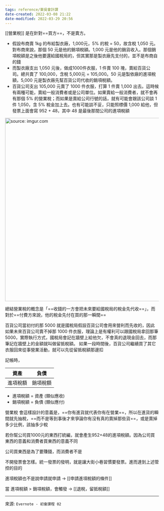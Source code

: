 ```yaml
---
tags: reference/東吳會計課
date-created: 2022-03-08 21:22
date-modified: 2022-03-29 20:56
---
```


[[營業稅]] 是在針對==買方==，不是賣方。

* 假設布商賣 1kg 的布給製衣廠，1,000元，5%  的稅 = 50，故含稅 1,050 元。對布商來說，那個 50 元是他的銷項稅額。1,000 元是他的銷貨收入。那個銷項稅額是之後他要還給國稅局的，但其實那是製衣廠先支付的，並不是布商自的錢
* 而製衣廠支出 1,050 元後，做成1000件衣服，1 件賣 100 塊，賣給百貨公司。總共賣了 100,000，含稅  5,000元 = 105,000。50 元是製依廠的進項稅額，5,000 元是製衣廠先幫百貨公司代收的銷項稅額。
* 百貨公司支出 105,000 元賣了 1000 件衣服，打算 1 件賣 1,000 出去。這時候有兩種可能，賣給一般消費者或是公司單位。如果賣給一般消費者，就不會再有那個 5% 的營業稅；而如果是賣給公司行號的話，就有可能會跟該公司談 1 件 1,050，含 5% 稅金加上去。也有可能談不妥，只能照標價 1,000 給他，但發票上面會寫 952 + 48，其中 48 是最後那間公司的進項稅額

<a href="https://imgur.com/gemhZsw"><img src="https://i.imgur.com/gemhZsw.jpg" title="source: imgur.com" width="600px"/></a>

總結營業稅的概念是「==收錢的一方會把未來要給國稅局的稅金先代收==」，而對於==付費方來說，他的稅金先付在買的那一瞬間==

百貨公司當初付的那 5000 就是國稅局假設百貨公司會用來營利而先收的，因此如果未來百貨公司賣不掉那 1000 件衣服，理論上是有權利可以跟國稅局拿回那筆 5000，實際執行方式，國稅局會記在牆壁上給他欠，不會真的退現金回去，而那筆記在牆壁上的金額就叫做留抵稅額。 如果一段時間後，百貨公司繼續買了其它衣服回來從事營業活動，就可以先從留抵稅額那邊扣

記帳時，

|資產|負債|
|--|--|
|進項稅額|銷項稅額|

- 進項稅額 = 資產 (類似應收)
- 銷項稅額 = 負債 (類似應付)

營業稅 會這樣設計的意義是，==你有進貨就代表你有在營業==，所以在進貨的瞬間就先抽稅，==而不是等到事後才來爭論你有沒有真的賣掉那些貨==，或是賣掉多少比例，該抽多少稅

若你幫公司買1000元的東西打統編，就會產生952+48的進項稅額。因為公司買東西的意義和消費者買東西的意義不同

公司買東西是為了要賺錢，而消費者不是

不開發票會怎樣。統一發票的發明，就是讓大街小巷習慣要發票。進而達到上述管控的目的

進項稅額也不是說申請就申請 → [[申請進項稅額的條件]]

當 進項稅額 > 銷項稅額，會觸發 → [[退稅，留抵稅額]]

---
來源: `Evernote - 初會課程 02`